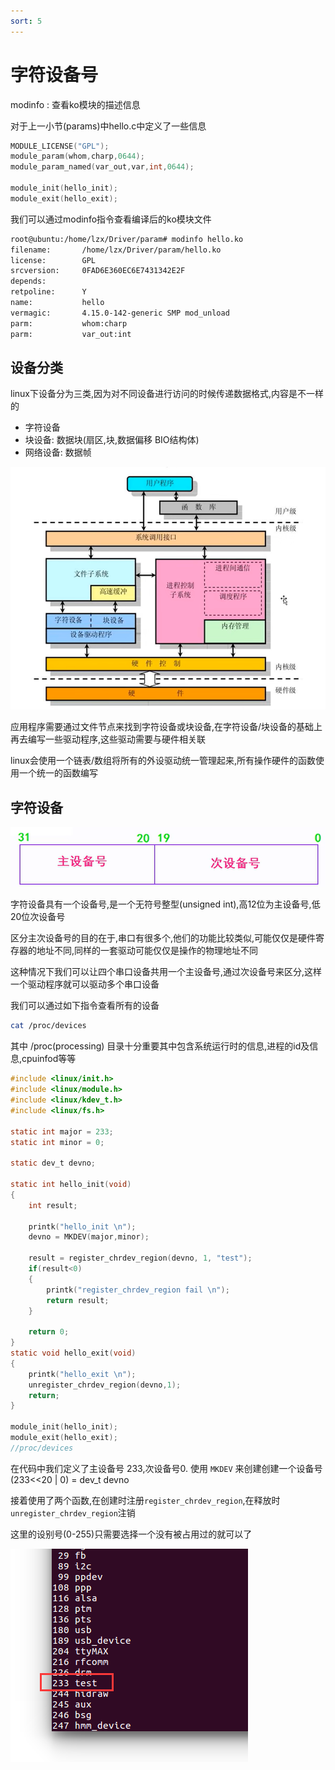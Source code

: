 ```yaml
---
sort: 5
---
```


# 字符设备号

modinfo : 查看ko模块的描述信息

对于上一小节(params)中hello.c中定义了一些信息

```c
MODULE_LICENSE("GPL");
module_param(whom,charp,0644);
module_param_named(var_out,var,int,0644);

module_init(hello_init);
module_exit(hello_exit);
```

我们可以通过modinfo指令查看编译后的ko模块文件

```bash
root@ubuntu:/home/lzx/Driver/param# modinfo hello.ko
filename:       /home/lzx/Driver/param/hello.ko
license:        GPL
srcversion:     0FAD6E360EC6E7431342E2F
depends:        
retpoline:      Y
name:           hello
vermagic:       4.15.0-142-generic SMP mod_unload 
parm:           whom:charp
parm:           var_out:int
```

## 设备分类

linux下设备分为三类,因为对不同设备进行访问的时候传递数据格式,内容是不一样的

- 字符设备
- 块设备: 数据块(扇区,块,数据偏移 BIO结构体)
- 网络设备: 数据帧

![20221204235946](https://raw.githubusercontent.com/learner-lu/picbed/master/20221204235946.png)

应用程序需要通过文件节点来找到字符设备或块设备,在字符设备/块设备的基础上再去编写一些驱动程序,这些驱动需要与硬件相关联

linux会使用一个链表/数组将所有的外设驱动统一管理起来,所有操作硬件的函数使用一个统一的函数编写

## 字符设备

![20221205000343](https://raw.githubusercontent.com/learner-lu/picbed/master/20221205000343.png)

字符设备具有一个设备号,是一个无符号整型(unsigned int),高12位为主设备号,低20位次设备号

区分主次设备号的目的在于,串口有很多个,他们的功能比较类似,可能仅仅是硬件寄存器的地址不同,同样的一套驱动可能仅仅是操作的物理地址不同

这种情况下我们可以让四个串口设备共用一个主设备号,通过次设备号来区分,这样一个驱动程序就可以驱动多个串口设备

我们可以通过如下指令查看所有的设备

```bash
cat /proc/devices
```

其中 /proc(processing) 目录十分重要其中包含系统运行时的信息,进程的id及信息,cpuinfod等等

```c
#include <linux/init.h>
#include <linux/module.h>
#include <linux/kdev_t.h>
#include <linux/fs.h>

static int major = 233;
static int minor = 0;

static dev_t devno;

static int hello_init(void)
{
	int result;
	
	printk("hello_init \n");
	devno = MKDEV(major,minor);
	
	result = register_chrdev_region(devno, 1, "test");
	if(result<0)
	{
		printk("register_chrdev_region fail \n");
		return result;
	}
	
	return 0;
}
static void hello_exit(void)
{
	printk("hello_exit \n");
	unregister_chrdev_region(devno,1);
	return;
}

module_init(hello_init);
module_exit(hello_exit);
//proc/devices
```

在代码中我们定义了主设备号 233,次设备号0. 使用 `MKDEV` 来创建创建一个设备号 (233<<20 | 0) = dev_t devno

接着使用了两个函数,在创建时注册`register_chrdev_region`,在释放时`unregister_chrdev_region`注销

这里的设别号(0-255)只需要选择一个没有被占用过的就可以了

![20221205002208](https://raw.githubusercontent.com/learner-lu/picbed/master/20221205002208.png)